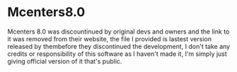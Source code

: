 # Mcenters8.0
Mcenters 8.0 was discountinued by original devs and owners and the link to it was removed from their website, the file I provided is lastest version released by thembefore they discontinued the development, I don't take any credits or responsibility of this software as I haven't made it, I'm simply just giving official version of it that's public.
